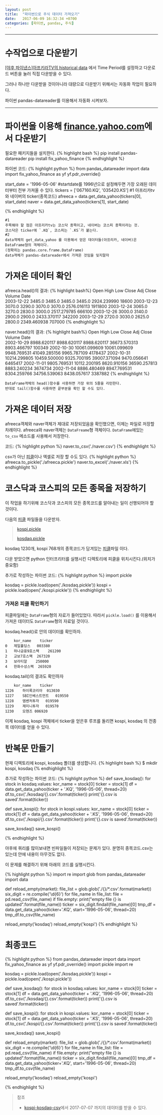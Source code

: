 ```yaml
---
layout: post
title:  "파이썬으로 주식 데이터 가져오기"
date:   2017-06-09 16:32:34 +0700
categories: [파이썬, pandas, 주식]
---
```


***

# 수작업으로 다운받기

[[야후 파이낸스]아프키라TV의 historical data](https://finance.yahoo.com/quote/067160.KQ/history?p=067160.KQ)
에서 Time Period를 설정하고 다운로드 버튼을 눌러 직접 다운받을 수 있다.

그러나 하나만 다운받을 것이아니라 대량으로 다운받기 위해서는 자동화 작업이 필요하다.

파이썬 pandas-datareader를 이용해서 자동화 시켜보자.

***

# 파이썬을 이용해 [finance.yahoo.com](finance.yahoo.com)에서 다운받기

필요한 패키지들을 설치한다.
{% highlight bash %}
pip install pandas-datareader
pip install fix_yahoo_finance
{% endhighlight %}

파이썬 코드:
{% highlight python %}
from pandas_datareader import data
import fix_yahoo_finance as yf
yf.pdr_override()

start_date = '1996-05-06' #startdate를 1996년으로 설정해두면 가장 오래된 데이터부터 전부 가져올 수 있다.
tickers = ['067160.KQ', '035420.KS'] #1 아프리카tv와 네이버의 ticker(종목코드)
afreeca = data.get_data_yahoo(tickers[0], start_date)
naver = data.get_data_yahoo(tickers[1], start_date)

{% endhighlight %}
```
#1
주목해야 할 점은 아프리카tv는 코스닥 종목이고, 네이버는 코스피 종목이라는 것.
코스닥은 ticker에 `.KQ`, 코스피는 `.KS`가 붙는다.
#2
data객체의 get_data_yahoo 를 이용해서 얻은 데이터들(아프리카, 네이버)은 DataFrame형의 객체이다.
(정확히는 pandas.core.frame.DataFrame)
data객체가 pandas-datareader에서 가져온 것임을 잊지말자
```

# 가져온 데이터 확인
afreeca.head()의 결과:
{% highlight bash%}
	Open	High	Low	Close	Adj Close	Volume
Date						
2003-12-22	3485.0	3485.0	3485.0	3485.0	2924.239990	18600
2003-12-23	3070.0	3290.0	3070.0	3070.0	2576.016113	1911800
2003-12-24	3065.0	3270.0	2830.0	3000.0	2517.279785	666100
2003-12-26	3000.0	3140.0	2900.0	2900.0	2433.370117	342200
2003-12-29	2720.0	3030.0	2625.0	2800.0	2349.460938	707000
{% endhighlight %}

naver.head()의 결과:
{% highlight bash%}
	Open	High	Low	Close	Adj Close	Volume
Date						
2002-10-29	8988.620117	8988.620117	8988.620117	36673.570313	8903.466797	100349
2002-10-30	10061.099609	10061.099609	9948.769531	41049.285156	9965.787109	4178437
2002-10-31	10214.299805	10459.500000	9325.700195	39007.371094	9470.056641	6465417
2002-11-01	9805.769531	10112.200195	8620.910156	36590.257813	8883.240234	3674734
2002-11-04	8886.480469	8947.769531	8304.259766	34756.539063	8438.057617	3387882
{% endhighlight %}
```
DataFrame객체의 head()함수를 사용하면 가장 위의 5줄을 리턴한다.
반대로 tail()함수를 사용하면 끝부분을 확인 할 수도 있다.
```

# 가져온 데이터 저장

afreeca객체와 naver객체가 제대로 저장되었음을 확인했으면, 이제는 파일로 저장할 차례이다.
afreeca와 naver객체는 `DataFreame`형 객체이다.
`DataFrame`에있는 `to_csv` 메소드를 사용해서 저장한다.

코드:
{% highlight python %}
naver.to_csv('./naver.csv')
{% endhighlight %}

csv가 아닌 [피클](https://gomjellie.github.io/파이썬/피클/2017/06/08/python-pickle.html)이나 엑셀로 저장 할 수도 있다.
{% highlight python %}
afreeca.to_pickle('./afreeca.pickle')
naver.to_excel('./naver.xls')
{% endhighlight %}

# 코스닥과 코스피의 모든 종목을 저장하기

이 작업을 하기위해 코스닥과 코스피의 모든 종목코드를 알아내는 일이 선행되어야 할 것이다. 

다음의 [피클](https://gomjellie.github.io/파이썬/피클/2017/06/08/python-pickle.html) 파일들을 다운받자.

>[kospi.pickle](https://github.com/gomjellie/system-trading/raw/master/app/data/name_ticker/pickle/kospi.pickle)
>
>[kosdaq.pickle](https://github.com/gomjellie/system-trading/raw/master/app/data/name_ticker/pickle/kosdaq.pickle)

kosdaq 1230개, kospi 768개의 종목코드가 담겨있는 [피클](https://gomjellie.github.io/파이썬/피클/2017/06/08/python-pickle.html)파일 이다.

다운 받았으면 python 인터프리터를 실행시킨 디렉토리에 피클을 위치시킨다.(위치가 중요함)

추가로 작성하는 파이썬 코드:
{% highlight python %}
import pickle

kosdaq = pickle.load(open('./kosdaq.pickle')) 
kospi = pickle.load(open('./kospi.pickle')) 
{% endhighlight %}

### 가져온 피클 확인하기

피클파일에는 `DataFrame`형의 자료가 들어있었다.
따라서 `pickle.load()` 를 이용해서 가져온 데이터도 `DataFrame`형의 자료일 것이다.

kosdaq.head()로 안의 데이터를 확인하자.

```
	kor_name	ticker
0	제일홀딩스	003380
1	하나금융9호스팩	261200
2	교보7호스팩	267320
3	보라티알	250000
4	한화수성스팩	265920
```

kosdaq.tail()의 결과도 확인하자

```
	kor_name	ticker
1226	하이록코리아	013030
1227	SBI인베스트먼트	019550
1228	엠벤처투자	019590
1229	제미니투자	019570
1230	모헨즈	006920
```

이제 kosdaq, kospi 객체에서 ticker을 얻은후 루프를 돌리면 kospi, kosdaq 의 전종목 데이터를 얻을 수 있다.

# 반복문 만들기

현재 디렉토리에 kospi, kosdaq 폴더를 생성합니다.
{% highlight bash %}
$ mkdir kospi, kosdaq
{% endhighlight %}

추가로 작성하는 파이썬 코드:
{% highlight python %}
def save_kosdaq():
    for stock in kosdaq.values:
        kor_name = stock[0]
        ticker = stock[1]
        df = data.get_data_yahoo(ticker + '.KQ', '1996-05-06', thread=20)
        df.to_csv('./kosdaq/{}.csv'.format(ticker))
        print('{}.csv is saved'.format(ticker))

def save_kospi():
    for stock in kospi.values:
        kor_name = stock[0]
        ticker = stock[1]
        df = data.get_data_yahoo(ticker + '.KS', '1996-05-06', thread=20)
        df.to_csv('./kospi/{}.csv'.format(ticker))
        print('{}.csv is saved'.format(ticker))

save_kosdaq()
save_kospi()

{% endhighlight %}

야후에 쿼리를 많이보내면 빈파일들이 저장되는 문제가 있다.
분명히 종목코드.csv는 있는데 안에 내용이 아무것도 없다.

이 문제를 해결하기 위해 아래의 코드를 실행시킨다.

{% highlight python %}
import re
import glob
from pandas_datareader import data

def reload_empty(market):
    file_list = glob.glob('./{}/*.csv'.format(market))
    six_digit = re.compile('\d{6}')
    for file_name in file_list:
        file = pd.read_csv(file_name)
        if file.empty:
            print("empty file {} is updated".format(file_name))
            ticker = six_digit.findall(file_name)[0]
            tmp_df = data.get_data_yahoo(ticker+'.KQ', start='1996-05-06', thread=20)
            tmp_df.to_csv(file_name)

reload_empty('kosdaq')
reload_empty('kospi')
{% endhighlight %}

# 최종코드

{% highlight python %}
from pandas_datareader import data
import fix_yahoo_finance as yf
yf.pdr_override()
import pickle
import re

kosdaq = pickle.load(open('./kosdaq.pickle')) 
kospi = pickle.load(open('./kospi.pickle')) 

def save_kosdaq():
    for stock in kosdaq.values:
        kor_name = stock[0]
        ticker = stock[1]
        df = data.get_data_yahoo(ticker + '.KQ', '1996-05-06', thread=20)
        df.to_csv('./kosdaq/{}.csv'.format(ticker))
        print('{}.csv is saved'.format(ticker))

def save_kospi():
    for stock in kospi.values:
        kor_name = stock[0]
        ticker = stock[1]
        df = data.get_data_yahoo(ticker + '.KS', '1996-05-06', thread=20)
        df.to_csv('./kospi/{}.csv'.format(ticker))
        print('{}.csv is saved'.format(ticker))

save_kosdaq()
save_kospi()

def reload_empty(market):
    file_list = glob.glob('./{}/*.csv'.format(market))
    six_digit = re.compile('\d{6}')
    for file_name in file_list:
        file = pd.read_csv(file_name)
        if file.empty:
            print("empty file {} is updated".format(file_name))
            ticker = six_digit.findall(file_name)[0]
            tmp_df = data.get_data_yahoo(ticker+'.KQ', start='1996-05-06', thread=20)
            tmp_df.to_csv(file_name)

reload_empty('kosdaq')
reload_empty('kospi')

{% endhighlight %}

>참조
>
> * [kospi-kosdaq-csv](https://github.com/gomjellie/kospi-kosdaq-csv)에서 2017-07-07 까지의 데이터를 받을 수 있다.
